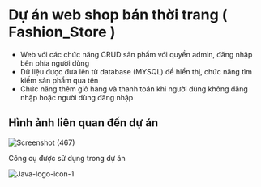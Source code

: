 # Dự án web shop bán thời trang ( Fashion_Store )
- Web với các chức năng CRUD sản phẩm với quyền admin, đăng nhập bên phía người dùng
- Dữ liệu được đưa lên từ database (MYSQL) để hiển thị, chức năng tìm kiếm sản phẩm qua tên 
- Chức năng thêm giỏ hàng và thanh toán khi người dùng không đăng nhập hoặc người dùng đăng nhập

## Hình ảnh liên quan đến dự án
![Screenshot (467)](https://github.com/hoangsonhaanime/Fashion_Store/assets/125444255/7fb443ec-de18-45fa-b624-876d4a61bbaf)


Công cụ được sử dụng trong dự án

![Java-logo-icon-1](https://github.com/hoangsonhaanime/Fashion_Store/assets/125444255/ddbf6de0-6928-4ce0-9b8e-0c07038e4072)
